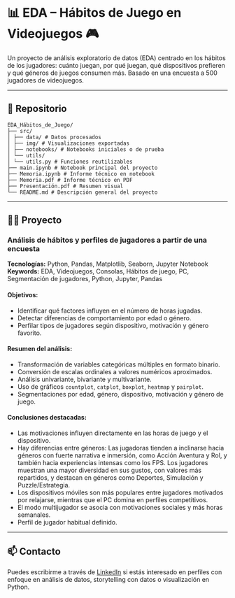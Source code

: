 # 📊 EDA – Hábitos de Juego en Videojuegos 🎮

Un proyecto de análisis exploratorio de datos (EDA) centrado en los hábitos de los jugadores: cuánto juegan, por qué juegan, qué dispositivos prefieren y qué géneros de juegos consumen más. Basado en una encuesta a 500 jugadores de videojuegos.

---

## 📁 Repositorio

```
EDA_Hábitos_de_Juego/
├── src/
│ ├── data/ # Datos procesados
│ ├── img/ # Visualizaciones exportadas
│ ├── notebooks/ # Notebooks iniciales o de prueba
│ └── utils/
│ └── utils.py # Funciones reutilizables
├── main.ipynb # Notebook principal del proyecto
├── Memoria.ipynb # Informe técnico en notebook
├── Memoria.pdf # Informe técnico en PDF
├── Presentación.pdf # Resumen visual
└── README.md # Descripción general del proyecto
```

---

## 👩‍💻 Proyecto

### Análisis de hábitos y perfiles de jugadores a partir de una encuesta
**Tecnologías:** Python, Pandas, Matplotlib, Seaborn, Jupyter Notebook  
**Keywords:** EDA, Videojuegos, Consolas, Hábitos de juego, PC, Segmentación de jugadores, Python, Jupyter, Pandas

#### Objetivos:
- Identificar qué factores influyen en el número de horas jugadas.
- Detectar diferencias de comportamiento por edad o género.
- Perfilar tipos de jugadores según dispositivo, motivación y género favorito.

#### Resumen del análisis:
- Transformación de variables categóricas múltiples en formato binario.
- Conversión de escalas ordinales a valores numéricos aproximados.
- Análisis univariante, bivariante y multivariante.
- Uso de gráficos `countplot`, `catplot`, `boxplot`, `heatmap` y `pairplot`.
- Segmentaciones por edad, género, dispositivo, motivación y género de juego.

#### Conclusiones destacadas:
- Las motivaciones influyen directamente en las horas de juego y el dispositivo.
- Hay diferencias entre géneros:  Las jugadoras tienden a inclinarse hacia géneros con fuerte narrativa e inmersión, como Acción Aventura y Rol, y también hacia experiencias intensas
 como los FPS. Los jugadores muestran una mayor diversidad en sus gustos, con valores más repartidos, y destacan en géneros como Deportes, Simulación y Puzzle/Estrategia.
- Los dispositivos móviles son más populares entre jugadores motivados por relajarse, mientras que el PC domina en perfiles competitivos.
- El modo multijugador se asocia con motivaciones sociales y más horas semanales.
- Perfil de jugador habitual definido.

---



## 📫 Contacto

Puedes escribirme a través de [LinkedIn](https://www.linkedin.com/in/sandralopezglez89/) si estás interesado en perfiles con enfoque en análisis de datos, storytelling con datos o visualización en Python.